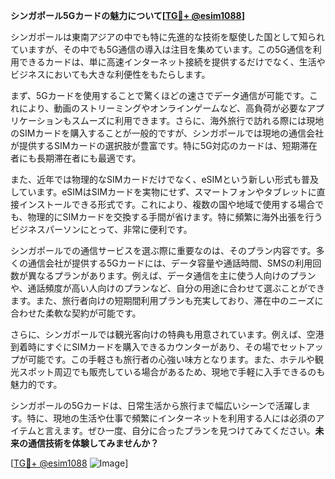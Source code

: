 **シンガポール5Gカードの魅力について[[TG💪+ @esim1088](https://t.me/s/esim1088)]**

シンガポールは東南アジアの中でも特に先進的な技術を駆使した国として知られていますが、その中でも5G通信の導入は注目を集めています。この5G通信を利用できるカードは、単に高速インターネット接続を提供するだけでなく、生活やビジネスにおいても大きな利便性をもたらします。

まず、5Gカードを使用することで驚くほどの速さでデータ通信が可能です。これにより、動画のストリーミングやオンラインゲームなど、高負荷が必要なアプリケーションもスムーズに利用できます。さらに、海外旅行で訪れる際には現地のSIMカードを購入することが一般的ですが、シンガポールでは現地の通信会社が提供するSIMカードの選択肢が豊富です。特に5G対応のカードは、短期滞在者にも長期滞在者にも最適です。

また、近年では物理的なSIMカードだけでなく、eSIMという新しい形式も普及しています。eSIMはSIMカードを実物にせず、スマートフォンやタブレットに直接インストールできる形式です。これにより、複数の国や地域で使用する場合でも、物理的にSIMカードを交換する手間が省けます。特に頻繁に海外出張を行うビジネスパーソンにとって、非常に便利です。

シンガポールでの通信サービスを選ぶ際に重要なのは、そのプラン内容です。多くの通信会社が提供する5Gカードには、データ容量や通話時間、SMSの利用回数が異なるプランがあります。例えば、データ通信を主に使う人向けのプランや、通話頻度が高い人向けのプランなど、自分の用途に合わせて選ぶことができます。また、旅行者向けの短期間利用プランも充実しており、滞在中のニーズに合わせた柔軟な契約が可能です。

さらに、シンガポールでは観光客向けの特典も用意されています。例えば、空港到着時にすぐにSIMカードを購入できるカウンターがあり、その場でセットアップが可能です。この手軽さも旅行者の心強い味方となります。また、ホテルや観光スポット周辺でも販売している場合があるため、現地で手軽に入手できるのも魅力的です。

シンガポールの5Gカードは、日常生活から旅行まで幅広いシーンで活躍します。特に、現地の生活や仕事で頻繁にインターネットを利用する人には必須のアイテムと言えます。ぜひ一度、自分に合ったプランを見つけてみてください。**未来の通信技術を体験してみませんか？**

[[TG💪+ @esim1088](https://t.me/s/esim1088) ![Image](https://i.postimg.cc/Y0z9fWf4/image.png)]